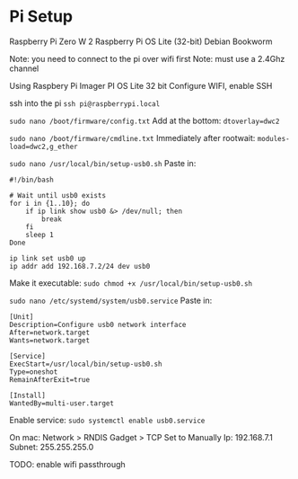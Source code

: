# Pi Setup

Raspberry Pi Zero W 2
Raspberry Pi OS Lite (32-bit) Debian Bookworm

Note: you need to connect to the pi over wifi first
Note: must use a 2.4Ghz channel

Using Raspbery Pi Imager
PI OS Lite 32 bit
Configure WIFI, enable SSH

ssh into the pi
`ssh pi@raspberrypi.local`

`sudo nano /boot/firmware/config.txt`
Add at the bottom:
`dtoverlay=dwc2`

`sudo nano /boot/firmware/cmdline.txt`
Immediately after rootwait:
`modules-load=dwc2,g_ether`

`sudo nano /usr/local/bin/setup-usb0.sh`
Paste in:

```
#!/bin/bash

# Wait until usb0 exists
for i in {1..10}; do
    if ip link show usb0 &> /dev/null; then
        break
    fi
    sleep 1
Done

ip link set usb0 up
ip addr add 192.168.7.2/24 dev usb0
```

Make it executable:
`sudo chmod +x /usr/local/bin/setup-usb0.sh`

`sudo nano /etc/systemd/system/usb0.service`
Paste in:

```
[Unit]
Description=Configure usb0 network interface
After=network.target
Wants=network.target

[Service]
ExecStart=/usr/local/bin/setup-usb0.sh
Type=oneshot
RemainAfterExit=true

[Install]
WantedBy=multi-user.target
```

Enable service:
`sudo systemctl enable usb0.service`

On mac:
Network > RNDIS Gadget > TCP
Set to Manually
Ip: 192.168.7.1
Subnet: 255.255.255.0

TODO: enable wifi passthrough
